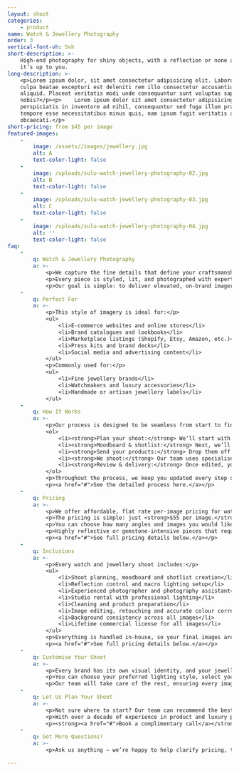 ```yaml
---
layout: shoot
categories:
    - product
name: Watch & Jewellery Photography
order: 3
vertical-font-vh: 5vh
short-description: >-
    High-end photography for shiny objects, with a reflection or none at all -
    it’s up to you.
long-description: >-
    <p>Lorem ipsum dolor, sit amet consectetur adipisicing elit. Laborum in
    culpa beatae excepturi est deleniti rem illo consectetur accusantium
    aliquid. Placeat veritatis modi unde consequuntur sunt voluptas sapiente hic
    nobis?</p><p>    Lorem ipsum dolor sit amet consectetur adipisicing elit. Ex
    perspiciatis in inventore ad nihil, consequuntur sed fuga illum praesentium
    tempore esse necessitatibus minus quis, nam ipsum fugit veritatis aut
    obcaecati.</p>
short-pricing: from $45 per image
featured-images:
    -
        image: /assets//images/jewellery.jpg
        alt: A
        text-color-light: false
    -
        image: /uploads/sulu-watch-jewellery-photography-02.jpg
        alt: B
        text-color-light: false
    -
        image: /uploads/sulu-watch-jewellery-photography-03.jpg
        alt: C
        text-color-light: false
    -
        image: /uploads/sulu-watch-jewellery-photography-04.jpg
        alt: ''
        text-color-light: false
faq:
    -
        q: Watch & Jewellery Photography
        a: >-
            <p>We capture the fine details that define your craftsmanship, from the sparkle of gemstones to the precision of watch dials.</p>
            <p>Every piece is styled, lit, and photographed with expert precision to highlight materials, texture, and shine without distraction.</p>
            <p>Our goal is simple: to deliver elevated, on-brand imagery that feels timeless, refined, and perfectly suited for luxury products.</p>
    -
        q: Perfect For
        a: >-
            <p>This style of imagery is ideal for:</p>
            <ul>
                <li>E-commerce websites and online stores</li>
                <li>Brand catalogues and lookbooks</li>
                <li>Marketplace listings (Shopify, Etsy, Amazon, etc.)</li>
                <li>Press kits and brand decks</li>
                <li>Social media and advertising content</li>
            </ul>
            <p>Commonly used for:</p>
            <ul>
                <li>Fine jewellery brands</li>
                <li>Watchmakers and luxury accessories</li>
                <li>Handmade or artisan jewellery labels</li>
            </ul>
    -
        q: How It Works
        a: >-
            <p>Our process is designed to be seamless from start to finish:</p>
            <ol>
                <li><strong>Plan your shoot:</strong> We’ll start with a call with one of our experienced shoot producers to get to know your brand, collection, and goals for the shoot, and walk you through exactly what to expect.</li>
                <li><strong>Moodboard & shotlist:</strong> Next, we’ll create a detailed shoot plan that covers everything from lighting and reflection control to background colours, angles, and styling. You’ll see exactly what’s being captured before we start so there are no surprises.</li>
                <li><strong>Send your products:</strong> Drop them off to our Bali studio or ship them through our trusted local and international partners. Each piece will be carefully handled, cleaned, and prepared before the shoot.</li>
                <li><strong>We shoot:</strong> Our team uses specialised lighting setups, reflectors, and macro lenses to capture every fine detail with perfect clarity, ensuring your pieces look polished and luxurious.</li>
                <li><strong>Review & delivery:</strong> Once edited, your images are uploaded to a private gallery for your review and final approval before delivery.</li>
            </ol>
            <p>Throughout the process, we keep you updated every step of the way so you can relax knowing your products are in expert hands.</p>
            <p><a href="#">See the detailed process here.</a></p>
    -
        q: Pricing
        a: >-
            <p>We offer affordable, flat rate per-image pricing for watch and jewellery photography, with a rate that already includes the studio rental, professional lighting, reflection control, photographer, and professional editing and retouching. It’s an end-to-end service for one simple price.</p>
            <p>The pricing is simple: just <strong>$55 per image.</strong></p>
            <p>You can choose how many angles and images you would like us to capture for each piece, with the average being 3 to 4 images (front, angled, close-up detail, and lifestyle variation).</p>
            <p>Highly reflective or gemstone-intensive pieces that require advanced lighting or retouching may incur a small additional fee, which we’ll confirm with you in advance.</p>
            <p><a href="#">See full pricing details below.</a></p>
    -
        q: Inclusions
        a: >-
            <p>Every watch and jewellery shoot includes:</p>
            <ul>
                <li>Shoot planning, moodboard and shotlist creation</li>
                <li>Reflection control and macro lighting setup</li>
                <li>Experienced photographer and photography assistant</li>
                <li>Studio rental with professional lighting</li>
                <li>Cleaning and product preparation</li>
                <li>Image editing, retouching and accurate colour correction</li>
                <li>Background consistency across all images</li>
                <li>Lifetime commercial license for all images</li>
            </ul>
            <p>Everything is handled in-house, so your final images are cohesive, polished, and ready to use across your website, social media, and marketing channels.</p>
            <p><a href="#">See full pricing details below.</a></p>
    -
        q: Customise Your Shoot
        a: >-
            <p>Every brand has its own visual identity, and your jewellery and watch photography should reflect that.</p>
            <p>You can choose your preferred lighting style, select your background colour (transparent or any HEX code), and guide the styling of each piece, whether you prefer simple flat positioning, angled shadows, or a stylised hero layout.</p>
            <p>Our team will take care of the rest, ensuring every image feels cohesive, premium, and true to your brand.</p>
    -
        q: Let Us Plan Your Shoot
        a: >-
            <p>Not sure where to start? Our team can recommend the best package based on your goals and help you plan the perfect shoot for your jewellery or watch brand.</p>
            <p>With over a decade of experience in product and luxury photography, we’ll guide you through everything from lighting and reflection control to styling and delivery timelines.</p>
            <p><strong><a href="#">Book a complimentary call</a></strong> and let’s bring your collection to life.</p>
    -
        q: Got More Questions?
        a: >-
            <p>Ask us anything — we’re happy to help clarify pricing, timelines, workflow or review your moodboard and let you know what’s possible for your shoot.</p>

---
```

